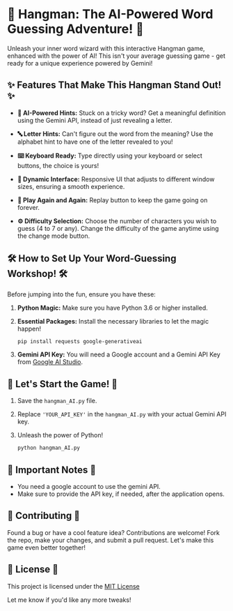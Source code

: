 # 🎯 Hangman: The AI-Powered Word Guessing Adventure! 🚀


Unleash your inner word wizard with this interactive Hangman game, enhanced with the power of AI! This isn't your average guessing game - get ready for a unique experience powered by Gemini!

## ✨ Features That Make This Hangman Stand Out! ✨

-   **🧠 AI-Powered Hints:** Stuck on a tricky word? Get a meaningful definition using the Gemini API, instead of just revealing a letter.

-  **🔤 Letter Hints:** Can't figure out the word from the meaning? Use the alphabet hint to have one of the letter revealed to you!

-   **⌨️ Keyboard Ready:** Type directly using your keyboard or select buttons, the choice is yours!

-   **🎨 Dynamic Interface:** Responsive UI that adjusts to different window sizes, ensuring a smooth experience.

-   **🔄 Play Again and Again:** Replay button to keep the game going on forever.

-    **⚙️ Difficulty Selection:** Choose the number of characters you wish to guess (4 to 7 or any). Change the difficulty of the game anytime using the change mode button.


## 🛠️ How to Set Up Your Word-Guessing Workshop! 🛠️

Before jumping into the fun, ensure you have these:

1.  **Python Magic:** Make sure you have Python 3.6 or higher installed.
2.  **Essential Packages:** Install the necessary libraries to let the magic happen!

    ```bash
    pip install requests google-generativeai
    ```

3.  **Gemini API Key:** You will need a Google account and a Gemini API Key from [Google AI Studio](https://makersuite.google.com).

## 🚀 Let's Start the Game! 🚀

1.  Save the `hangman_AI.py` file.
2.  Replace `'YOUR_API_KEY'` in the `hangman_AI.py` with your actual Gemini API key.
3.  Unleash the power of Python!

    ```bash
    python hangman_AI.py
    ```

## 📝 Important Notes 📝

- You need a google account to use the gemini API.
-   Make sure to provide the API key, if needed, after the application opens.

## 🤝 Contributing 🤝

Found a bug or have a cool feature idea? Contributions are welcome! Fork the repo, make your changes, and submit a pull request. Let's make this game even better together!

## 📜 License 📜

This project is licensed under the [MIT License](https://opensource.org/licenses/MIT)

Let me know if you'd like any more tweaks!
